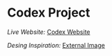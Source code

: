 # Codex Project

*Live Website:* [Codex Website](https://codex-beryl.vercel.app/)

*Desing Inspiration:* [External Image](https://raw.githubusercontent.com/erick-barron/codex/main/codex-preview-min.jpg)